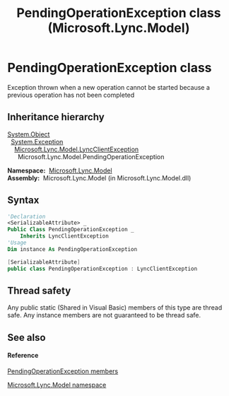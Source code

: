 ﻿---
title: PendingOperationException class (Microsoft.Lync.Model)
TOCTitle: PendingOperationException class
ms:assetid: T:Microsoft.Lync.Model.PendingOperationException_DI_3_UC_OCS14MrefLyncWPF
ms:mtpsurl: https://msdn.microsoft.com/en-us/library/microsoft.lync.model.pendingoperationexception_di_3_uc_ocs14mreflyncwpf(v=office.15)
ms:contentKeyID: 48598813
ms.date: 07/28/2014
mtps_version: v=office.15
f1_keywords:
- Microsoft.Lync.Model.PendingOperationException
dev_langs:
- CSharp
- JScript
- VB
- other
---

# PendingOperationException class

Exception thrown when a new operation cannot be started because a previous operation has not been completed

## Inheritance hierarchy

[System.Object](http://msdn2.microsoft.com/en-us/library/e5kfa45b)  
  [System.Exception](http://msdn2.microsoft.com/en-us/library/c18k6c59)  
    [Microsoft.Lync.Model.LyncClientException](lyncclientexception-class-microsoft-lync-model_2.md)  
      Microsoft.Lync.Model.PendingOperationException  

**Namespace:**  [Microsoft.Lync.Model](microsoft-lync-model-namespace_2.md)  
**Assembly:**  Microsoft.Lync.Model (in Microsoft.Lync.Model.dll)

## Syntax

``` vb
'Declaration
<SerializableAttribute> _
Public Class PendingOperationException _
    Inherits LyncClientException
'Usage
Dim instance As PendingOperationException
```

``` csharp
[SerializableAttribute]
public class PendingOperationException : LyncClientException
```

## Thread safety

Any public static (Shared in Visual Basic) members of this type are thread safe. Any instance members are not guaranteed to be thread safe.

## See also

#### Reference

[PendingOperationException members](pendingoperationexception-members-microsoft-lync-model_2.md)

[Microsoft.Lync.Model namespace](microsoft-lync-model-namespace_2.md)

